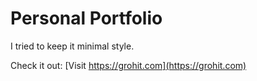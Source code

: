# Personal Portfolio 
I tried to keep it minimal style.

Check it out: [Visit https://grohit.com](https://grohit.com)
